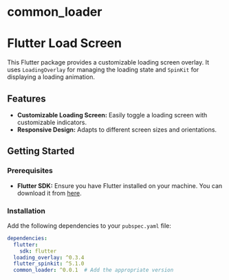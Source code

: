 # common_loader

# Flutter Load Screen

This Flutter package provides a customizable loading screen overlay. It uses `LoadingOverlay` for managing the loading state and `SpinKit` for displaying a loading animation.

## Features

- **Customizable Loading Screen:** Easily toggle a loading screen with customizable indicators.
- **Responsive Design:** Adapts to different screen sizes and orientations.

## Getting Started

### Prerequisites

- **Flutter SDK:** Ensure you have Flutter installed on your machine. You can download it from [here](https://flutter.dev/docs/get-started/install).

### Installation

Add the following dependencies to your `pubspec.yaml` file:

```yaml
dependencies:
  flutter:
    sdk: flutter
  loading_overlay: ^0.3.4
  flutter_spinkit: ^5.1.0
  common_loader: ^0.0.1  # Add the appropriate version
